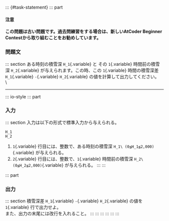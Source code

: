 ::: {#task-statement}
::: part
#### 注意

**この問題は古い問題です。過去問練習をする場合は、新しいAtCoder Beginner
Contestから取り組むことをお勧めしています。**

### 問題文

::: section
ある時刻の積雪深 `H_1`{.variable} と その `1`{.variable} 時間前の積雪深
`H_2`{.variable} が与えられます。この時、この `1`{.variable}
時間の積雪深差 `H_1`{.variable} `-`{.variable} `H_2`{.variable}
の値を計算して出力してください。\
\

------------------------------------------------------------------------

::: io-style
::: part
### 入力

::: section
入力は以下の形式で標準入力から与えられる。

    H_1
    H_2

1.  `1`{.variable} 行目には、整数で、ある時刻の積雪深
    `H_1\ (0≦H_1≦2,000)`{.variable} が与えられる。
2.  `2`{.variable} 行目には、整数で、`1`{.variable} 時間前の積雪深
    `H_2\ (0≦H_2≦2,000)`{.variable} が与えられる。
:::
:::

::: part
### 出力

::: section
積雪深差 `H_1`{.variable} `-`{.variable} `H_2`{.variable} の値を
`1`{.variable} 行で出力せよ。\
また、出力の末尾には改行を入れること。
:::
:::
:::
:::
:::
:::
